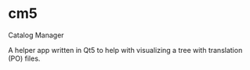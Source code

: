 cm5
===

Catalog Manager

A helper app written in Qt5 to help with visualizing a tree with translation (PO) files.
